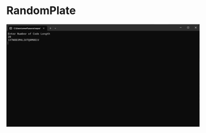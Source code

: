 # RandomPlate

![alt text](https://github.com/omerfdev/RandomPlate/blob/master/RandomPlate/Image/GUI.png)
